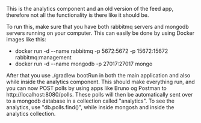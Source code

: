 This is the analytics component and an old version of the feed app, 
therefore not all the functionality is there like it should be.

To run this, make sure that you have both rabbitmq servers and mongodb servers running
on your computer. This can easily be done by using Docker images like this:
- docker run -d --name rabbitmq -p 5672:5672 -p 15672:15672 rabbitmq:management
- docker run -d --name mongodb -p 27017:27017 mongo

After that you use ./gradlew bootRun in both the main application and also while inside the analytics component.
This should make everything run, and you can now POST polls by using apps like Bruno og Postman to 
http://localhost:8080/polls. These polls will then be automatically sent over to a mongodb database in a collection
called "analytics". To see the analytics, use "db.polls.find()", while inside mongosh and inside the 
analytics collection.